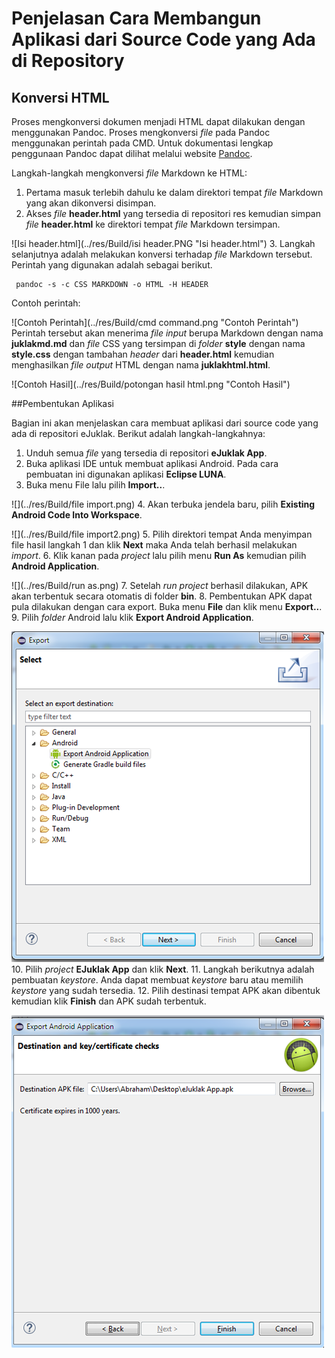 # Penjelasan Cara Membangun Aplikasi dari Source Code yang Ada di Repository


## Konversi HTML

Proses mengkonversi dokumen menjadi HTML dapat dilakukan dengan menggunakan Pandoc. Proses mengkonversi *file* pada Pandoc menggunakan perintah pada CMD. Untuk dokumentasi lengkap penggunaan Pandoc dapat dilihat melalui website [Pandoc](http://pandoc.org/).  

Langkah-langkah mengkonversi *file* Markdown ke HTML:  

1. Pertama masuk terlebih dahulu ke dalam direktori tempat *file* Markdown yang akan dikonversi disimpan.
2. Akses *file* **header.html** yang tersedia di repositori res kemudian simpan *file* **header.html** ke direktori tempat *file* Markdown tersimpan.

  ![Isi header.html](../res/Build/isi header.PNG "Isi header.html")
3. Langkah selanjutnya adalah melakukan konversi terhadap *file* Markdown tersebut. Perintah yang digunakan adalah sebagai berikut.  

   ```
    pandoc -s -c CSS MARKDOWN -o HTML -H HEADER
   ```
  Contoh perintah:

  ![Contoh Perintah](../res/Build/cmd command.png "Contoh Perintah")  
  Perintah tersebut akan menerima *file input* berupa Markdown dengan nama **juklakmd.md** dan *file* CSS yang tersimpan di *folder* **style** dengan nama **style.css** dengan tambahan *header* dari **header.html** kemudian menghasilkan *file output* HTML dengan nama **juklakhtml.html**.

  ![Contoh Hasil](../res/Build/potongan hasil html.png "Contoh Hasil")


##Pembentukan Aplikasi

Bagian ini akan menjelaskan cara membuat aplikasi dari source code yang ada di repositori eJuklak. 
Berikut adalah langkah-langkahnya:

1. Unduh semua *file* yang tersedia di repositori **eJuklak App**.
2. Buka aplikasi IDE untuk membuat aplikasi Android. Pada cara pembuatan ini digunakan aplikasi **Eclipse LUNA**.
3. Buka menu File lalu pilih **Import..**.
  
  ![](../res/Build/file import.png)
4. Akan terbuka jendela baru, pilih **Existing Android Code Into Workspace**. 

  ![](../res/Build/file import2.png)
5. Pilih direktori tempat Anda menyimpan file hasil langkah 1 dan klik **Next** maka Anda telah berhasil melakukan *import*.
6. Klik kanan pada *project* lalu pilih menu **Run As** kemudian pilih **Android Application**.

  ![](../res/Build/run as.png)
7. Setelah *run* *project* berhasil dilakukan, APK akan terbentuk secara otomatis di folder **bin**.
8. Pembentukan APK dapat pula dilakukan dengan cara export. Buka menu **File** dan klik menu **Export..**.
9. Pilih *folder* Android lalu klik **Export Android Application**.

  ![](../res/Build/export.png)
10. Pilih *project* **EJuklak App** dan klik **Next**.
11. Langkah berikutnya adalah pembuatan *keystore*. Anda dapat membuat *keystore* baru atau memilih *keystore* yang sudah tersedia.
12. Pilih destinasi tempat APK akan dibentuk kemudian klik **Finish** dan APK sudah terbentuk.

  ![](../res/Build/export2.png)

